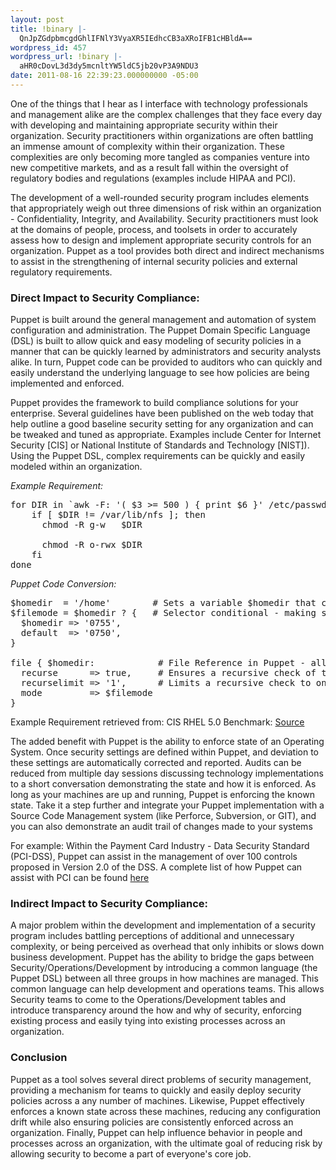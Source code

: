 ```yaml
---
layout: post
title: !binary |-
  QnJpZGdpbmcgdGhlIFNlY3VyaXR5IEdhcCB3aXRoIFB1cHBldA==
wordpress_id: 457
wordpress_url: !binary |-
  aHR0cDovL3d3dy5mcnltYW5ldC5jb20vP3A9NDU3
date: 2011-08-16 22:39:23.000000000 -05:00
---
```

One of the things that I hear as I interface with technology professionals and management alike are the complex challenges that they face every day with developing and maintaining appropriate security within their organization. Security practitioners within organizations are often battling an immense amount of complexity within their organization. These complexities are only becoming more tangled as companies venture into new competitive markets, and as a result fall within the oversight of regulatory bodies and regulations (examples include HIPAA and PCI).

<!--more-->

The development of a well-rounded security program includes elements that appropriately weigh out three dimensions of risk within an organization - Confidentiality, Integrity, and Availability. Security practitioners must look at the domains of people, process, and toolsets in order to accurately assess how to design and implement appropriate security controls for an organization. Puppet as a tool provides both direct and indirect mechanisms to assist in the strengthening of internal security policies and external regulatory requirements.
<h3>Direct Impact to Security Compliance:</h3>
Puppet is built around the general management and automation of system configuration and administration. The Puppet Domain Specific Language (DSL) is built to allow quick and easy modeling of security policies in a manner that can be quickly learned by administrators and security analysts alike. In turn, Puppet code can be provided to auditors who can quickly and easily understand the underlying language to see how policies are being implemented and enforced.

Puppet provides the framework to build compliance solutions for your enterprise. Several guidelines have been published on the web today that help outline a good baseline security setting for any organization and can be tweaked and tuned as appropriate. Examples include Center for Internet Security [CIS] or National Institute of Standards and Technology [NIST]). Using the Puppet DSL, complex requirements can be quickly and easily modeled within an organization.

<em>Example Requirement:</em>
<pre>for DIR in `awk -F: '( $3 &gt;= 500 ) { print $6 }' /etc/passwd`; do
    if [ $DIR != /var/lib/nfs ]; then
      chmod -R g-w   $DIR

      chmod -R o-rwx $DIR
    fi
done</pre>
<em>Puppet Code Conversion:</em>
<pre>$homedir  = '/home'        # Sets a variable $homedir that can be referenced later in code
$filemode = $homedir ? {   # Selector conditional - making sure that $homedir still has read rights.
  $homedir =&gt; '0755',
  default  =&gt; '0750', 
}

file { $homedir:            # File Reference in Puppet - allows management of files/directories/symlinks
  recurse      =&gt; true,     # Ensures a recursive check of the specified directory
  recurselimit =&gt; '1',      # Limits a recursive check to only one level deep
  mode         =&gt; $filemode
}</pre>
Example Requirement retrieved from: CIS RHEL 5.0 Benchmark: <a href="https://benchmarks.cisecurity.org/tools2/linux/CIS_RHEL_5.0-5.1_Benchmark_v1.1.2.pdf">Source</a>

The added benefit with Puppet is the ability to enforce state of an Operating System. Once security settings are defined within Puppet, and deviation to these settings are automatically corrected and reported. Audits can be reduced from multiple day sessions discussing technology implementations to a short conversation demonstrating the state and how it is enforced. As long as your machines are up and running, Puppet is enforcing the known state. Take it a step further and integrate your Puppet implementation with a Source Code Management system (like Perforce, Subversion, or GIT), and you can also demonstrate an audit trail of changes made to your systems

For example: Within the Payment Card Industry - Data Security Standard (PCI-DSS), Puppet can assist in the management of over 100 controls proposed in Version 2.0 of the DSS. A complete list of how Puppet can assist with PCI can be found <a href="http://db.tt/C4vJ7hM">here</a>
<h3>Indirect Impact to Security Compliance:</h3>
A major problem within the development and implementation of a security program includes battling perceptions of additional and unnecessary complexity, or being perceived as overhead that only inhibits or slows down business development. Puppet has the ability to bridge the gaps between Security/Operations/Development by introducing a common language (the Puppet DSL) between all three groups in how machines are managed. This common language can help development and operations teams. This allows Security teams to come to the Operations/Development tables and introduce transparency around the how and why of security, enforcing existing process and easily tying into existing processes across an organization.
<h3>Conclusion</h3>
Puppet as a tool solves several direct problems of security management, providing a mechanism for teams to quickly and easily deploy security policies across a any number of machines. Likewise, Puppet effectively enforces a known state across these machines, reducing any configuration drift while also ensuring policies are consistently enforced across an organization. Finally, Puppet can help influence behavior in people and processes across an organization, with the ultimate goal of reducing risk by allowing security to become a part of everyone's core job.
